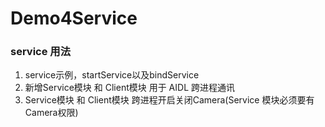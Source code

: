 # Demo4Service
### service 用法
1. service示例，startService以及bindService
2. 新增Service模块 和 Client模块  用于  AIDL 跨进程通讯 
3. Service模块 和 Client模块  跨进程开启关闭Camera(Service 模块必须要有Camera权限) 